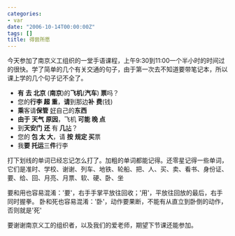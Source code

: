```yaml
---
categories:
- var
date: "2006-10-14T00:00:00Z"
tags: []
title: 得尝所愿
---
```


今天参加了南京义工组织的一堂手语课程，上午9:30到11:00一个半小时的时间过的很快。学了简单的几个有关交通的句子，由于第一次去不知道要带笔记本，所以课上学的几个句子记不全了。
<ul><li><span style="font-weight: bold;">有</span> <span style="font-weight: bold;">去</span> <span style="font-weight: bold;">北京</span> (<span style="font-weight: bold;">南京</span>)的<span style="font-weight: bold;">飞机</span>(<span style="font-weight: bold;">汽车</span>)<span style="font-weight: bold;"><span style="font-weight: bold;"> </span>票</span>吗？
</li> <li>您的<span style="font-weight: bold;">行李</span><span style="color: rgb(0, 0, 0); background-color: rgb(255, 255, 255); font-weight: bold;"><span style="font-weight: bold;"> </span>超</span><span style="background-color: rgb(255, 255, 255);">  <span style="font-weight: bold;">重</span></span>，<span style="font-weight: bold;">请</span>到那边<span style="font-weight: bold;">补</span> <span style="font-weight: bold;">费</span>(钱)</li><li><span style="font-weight: bold;"> 乘</span>客请<span style="font-weight: bold;">保管</span> <span style="text-decoration: underline;">好</span>自己的<span style="font-weight: bold;">东西</span></li><li><span style="font-weight: bold;">由于</span> <span style="font-weight: bold;"> 天气</span> <span style="font-weight: bold;">原因</span>，飞机 <span style="font-weight: bold;">可能 晚 点</span></li><li>到<span style="font-weight: bold;">天安门</span> <span style="font-weight: bold;">还</span> 有<span style="font-weight: bold;"> 几</span><span style="text-decoration: underline;">站</span>？</li><li>您的<span style="font-weight: bold;"><span style="font-weight: bold;"> </span>包 太</span> <span style="font-weight: bold;">大</span>，请 <span style="font-weight: bold;"> 按</span> <span style="font-weight: bold;">规定 买</span>票</li><li>我<span style="font-weight: bold;">要<span style="font-weight: bold;"> </span>托运</span>三<span style="font-weight: bold;">件</span>行李
</li></ul>打下划线的单词已经忘记怎么打了。加粗的单词都能记得。还零星记得一些单词，它们是准时、学校、谢谢、列车、地铁、轮船、把、人、买、卖、看书、身份证、要、给、回、月亮、月票、软、硬、卧、坐 

要和用也容易混淆：'要'，右手手掌平放往回收；'用'，平放往回放的最后，右手同时握拳。
卧和死也容易混淆：'卧'，动作要果断，不能有从直立到卧倒的动作，否则就是'死'

要谢谢南京义工的组织者，以及我们的爱老师，期望下节课还能参加。
